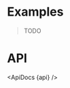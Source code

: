 <script lang="ts">
	import { ApiDocs } from 'svelte-ux';

	import api from '$lib/components/Bars.svelte?raw&sveld';

	import Chart, { Svg } from '$lib/components/Chart.svelte';

	import Preview from '$lib/docs/Preview.svelte';
</script>

# Examples

> TODO

# API

<ApiDocs {api} />
